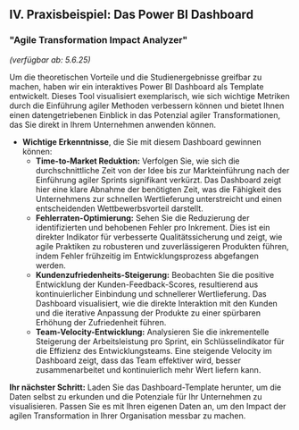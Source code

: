 
## IV. Praxisbeispiel: Das Power BI Dashboard

### "Agile Transformation Impact Analyzer"

*(verfügbar ab: 5.6.25)*

Um die theoretischen Vorteile und die Studienergebnisse greifbar zu machen, haben wir ein interaktives Power BI Dashboard als Template entwickelt. Dieses Tool visualisiert exemplarisch, wie sich wichtige Metriken durch die Einführung agiler Methoden verbessern können und bietet Ihnen einen datengetriebenen Einblick in das Potenzial agiler Transformationen, das Sie direkt in Ihrem Unternehmen anwenden können.
- **Wichtige Erkenntnisse**, die Sie mit diesem Dashboard gewinnen können:
    - **Time-to-Market Reduktion:** Verfolgen Sie, wie sich die durchschnittliche Zeit von der Idee bis zur Markteinführung nach der Einführung agiler Sprints signifikant verkürzt. Das Dashboard zeigt hier eine klare Abnahme der benötigten Zeit, was die Fähigkeit des Unternehmens zur schnellen Wertlieferung unterstreicht und einen entscheidenden Wettbewerbsvorteil darstellt.
    - **Fehlerraten-Optimierung:** Sehen Sie die Reduzierung der identifizierten und behobenen Fehler pro Inkrement. Dies ist ein direkter Indikator für verbesserte Qualitätssicherung und zeigt, wie agile Praktiken zu robusteren und zuverlässigeren Produkten führen, indem Fehler frühzeitig im Entwicklungsprozess abgefangen werden.
    - **Kundenzufriedenheits-Steigerung:** Beobachten Sie die positive Entwicklung der Kunden-Feedback-Scores, resultierend aus kontinuierlicher Einbindung und schnellerer Wertlieferung. Das Dashboard visualisiert, wie die direkte Interaktion mit den Kunden und die iterative Anpassung der Produkte zu einer spürbaren Erhöhung der Zufriedenheit führen.
    - **Team-Velocity-Entwicklung:** Analysieren Sie die inkrementelle Steigerung der Arbeitsleistung pro Sprint, ein Schlüsselindikator für die Effizienz des Entwicklungsteams. Eine steigende Velocity im Dashboard zeigt, dass das Team effektiver wird, besser zusammenarbeitet und kontinuierlich mehr Wert liefern kann.

**Ihr nächster Schritt:** Laden Sie das Dashboard-Template herunter, um die Daten selbst zu erkunden und die Potenziale für Ihr Unternehmen zu visualisieren. Passen Sie es mit Ihren eigenen Daten an, um den Impact der agilen Transformation in Ihrer Organisation messbar zu machen.